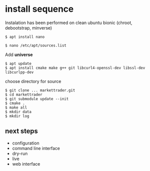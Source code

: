 # install sequence

Instalation has been performed on clean ubuntu bionic (chroot, debootstrap, minverse)

```
$ apt install nano
```

```
$ nano /etc/apt/sources.list
```

Add **universe** 

```
$ apt update
$ apt install cmake make g++ git libcurl4-openssl-dev libssl-dev libcurlpp-dev
```

choose directory for source

```
$ git clone ... markettrader.git
$ cd markettrader
$ git submodule update --init
$ cmake .
$ make all
$ mkdir data
$ mkdir log

```

## next steps

* configuration
* command line interface
* dry-run
* live
* web interface
 